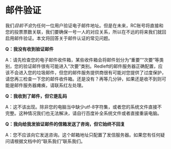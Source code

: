 # 邮件验证

我们*目前不会*为任何一位用户验证电子邮件地址。但是在未来，RC账号将直接和您的投票票数关联，我们要确保一号一人的对应关系，所以在不远的将来我们就回启用邮件验证。本文将回答关于邮件认证的常见问题。

**Q：我没有收到验证邮件**

A：请先检查您的电子邮件收件箱，某些收件箱会将邮件划分为“重要”“次要”等类别，您的验证邮件很有可能进入“次要”类别。Redleft的邮件服务器正确配置，应该不会进入您的垃圾邮件，但您的邮件服务提供商很有可能对您提供了过度保护，请您再三检查一下您的邮件收件箱。还是没有？再等几分钟，如果还是收不到则可能是邮件服务器瘫痪，请联系红左处理。

**Q：我收到了邮件，但它是乱码**

A：这不该出现。除非您的电脑当中缺少utf-8字符集，或者您的系统文件直接不完整。这种情况我们也无法解决，请自行百度补全系统文件或者直接重装电脑。

**Q：我向给我发验证邮件的信箱发送了咨询，但它始终不回复**

A：您不应该向它发送咨询。这个邮箱地址只配置了发信服务器。如果您有任何疑问请根据文档中的“联系我们”联系我们。